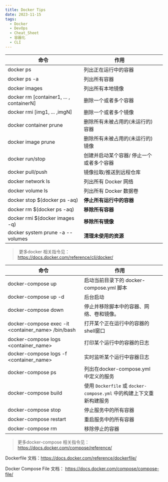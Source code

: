 ```yaml
---
title: Docker Tips
date: 2023-11-15
tags:
  - Docker
  - DevOps
  - Cheat_Sheet
  - 容器化
  - CLI
---
```



| 命令                                     | 作用                                     |      |
| ---------------------------------------- | ---------------------------------------- | ---- |
| docker ps                                | 列出正在运行中的容器                     |      |
| docker ps -a                             | 列出所有容器                             |      |
| docker images                            | 列出所有本地镜像                         |      |
| docker rm [container1, ... , containerN] | 删除一个或者多个容器                     |      |
| docker rmi [img1, ... ,imgN]             | 删除一个或者多个镜像                     |      |
| docker container prune                   | 删除所有未被占用的(未运行的)容器         |      |
| docker image prune                       | 删除所有未被占用的(未运行的)镜像         |      |
| docker run/stop                          | 创建并启动某个容器/ 停止一个或者多个容器 |      |
| docker pull/push                         | 镜像拉取/推送到远程仓库                  |      |
| docker network ls                        | 列出所有 Docker 网络                     |      |
| docker volume ls                         | 列出所有 Docker 数据卷                   |      |
| docker stop $(docker ps -aq)             | **停止所有运行中的容器**                 |      |
| docker rm $(docker ps -aq)               | **移除所有容器**                         |      |
| docker rmi $(docker images -q)           | **移除所有镜像**                         |      |
| docker system prune -a --volumes         | **清理未使用的资源**                     |      |

> ​	更多docker 相关指令见： https://docs.docker.com/reference/cli/docker/

| 命令                                               | 作用                                                         |      |
| -------------------------------------------------- | ------------------------------------------------------------ | ---- |
| docker-compose up                                  | 启动当前目录下的 docker-compose.yml 脚本                     |      |
| docker-compose up -d                               | 后台启动                                                     |      |
| docker-compose down                                | 停止并移除脚本中的容器、网络、卷和镜像。                     |      |
| docker-compose exec -it <container_name> /bin/bash | 打开某个正在运行中的容器的shell窗口                          |      |
| docker-compose logs <container_name>               | 打印某个运行中的容器的日志                                   |      |
| docker-compose logs -f <container_name>            | 实时监听某个运行中容器日志                                   |      |
| docker-compose ps                                  | 列出在docker-compose.yml 中定义的服务                        |      |
| docker-compose build                               | 使用 `Dockerfile` 或 `docker-compose.yml` 中的构建上下文重新构建服务 |      |
| docker-compose stop                                | 停止服务中的所有容器                                         |      |
| docker-compose restart                             | 重启服务中的所有容器                                         |      |
| docker-compose rm                                  | 移除停止的容器                                               |      |

> 更多docker-compose 相关指令见：https://docs.docker.com/compose/reference/

Dockerfile 文档：https://docs.docker.com/reference/dockerfile/

Docker Compose File 文档： https://docs.docker.com/compose/compose-file/